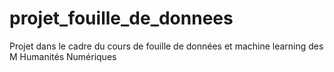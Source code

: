 # projet_fouille_de_donnees
Projet dans le cadre du cours de fouille de données et machine learning des M Humanités Numériques
